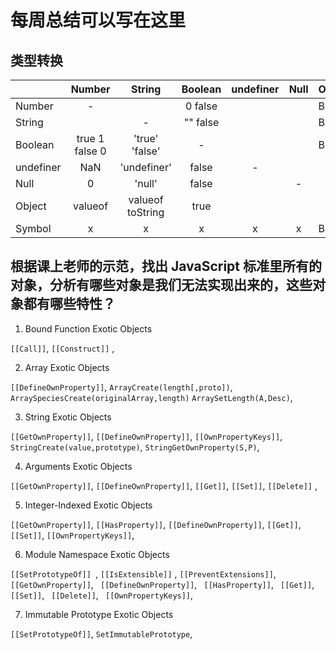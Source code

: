 # 每周总结可以写在这里

## 类型转换

|           |     Number     |      String      | Boolean  | undefiner | Null  | Object | Symbol |
| :-------- | :------------: | :--------------: | :------: | :-------: | :---: | :----: | :----: |
| Number    |       -        |                  | 0 false  |           |       | Boxing |   x    |
| String    |                |        -         | "" false |           |       | Boxing |   x    |
| Boolean   | true 1 false 0 |  'true' 'false'  |    -     |           |       | Boxing |   x    |
| undefiner |      NaN       |   'undefiner'    |  false   |     -     |       |        |   x    |
| Null      |       0        |      'null'      |  false   |           |   -   |        |   x    |
| Object    |    valueof     | valueof toString |   true   |           |       |   -    |   x    |
| Symbol    |       x        |        x         |    x     |     x     |   x   | Boxing |   -    |



## 根据课上老师的示范，找出 JavaScript 标准里所有的对象，分析有哪些对象是我们无法实现出来的，这些对象都有哪些特性？

1. Bound Function Exotic Objects

`[[Call]]`, 
`[[Construct]]` , 

2. Array Exotic Objects

`[[DefineOwnProperty]]`, 
`ArrayCreate(length[,proto])`, 
`ArraySpeciesCreate(originalArray,length)` `ArraySetLength(A,Desc)`, 

3. String Exotic Objects

`[[GetOwnProperty]]`, 
 `[[DefineOwnProperty]]`, 
 `[[OwnPropertyKeys]]`, 
 `StringCreate(value,prototype)`, 
 `StringGetOwnProperty(S,P)`, 


4. Arguments Exotic Objects

`[[GetOwnProperty]]`, 
 `[[DefineOwnProperty]]`, 
 `[[Get]]`, 
 `[[Set]]`, 
 `[[Delete]]` ,

5. Integer-Indexed Exotic Objects

`[[GetOwnProperty]]`, 
 `[[HasProperty]]`, 
 `[[DefineOwnProperty]]`, 
 `[[Get]]`, 
 `[[Set]]`, 
 `[[OwnPropertyKeys]]`,

6. Module Namespace Exotic Objects

`[[SetPrototypeOf]] `, 
`[[IsExtensible]]` , 
`[[PreventExtensions]]`, 
` [[GetOwnProperty]]`, 
` [[DefineOwnProperty]]`, 
` [[HasProperty]]`, 
` [[Get]]`, 
` [[Set]]`, 
` [[Delete]]`,
` [[OwnPropertyKeys]]`, 

7. Immutable Prototype Exotic Objects

`[[SetPrototypeOf]]`,
`SetImmutablePrototype`,